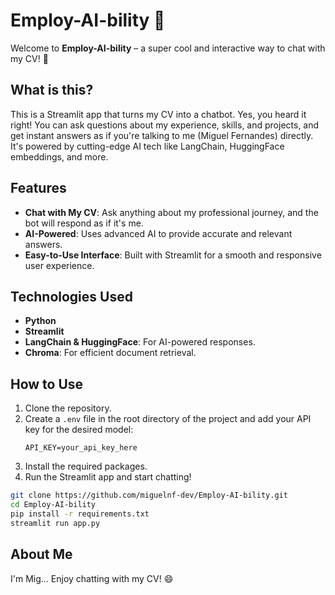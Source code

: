 # Employ-AI-bility 🤖

Welcome to **Employ-AI-bility** – a super cool and interactive way to chat with my CV! 🚀

## What is this?
This is a Streamlit app that turns my CV into a chatbot. Yes, you heard it right! You can ask questions about my experience, skills, and projects, and get instant answers as if you're talking to me (Miguel Fernandes) directly. It's powered by cutting-edge AI tech like LangChain, HuggingFace embeddings, and more.

## Features
- **Chat with My CV**: Ask anything about my professional journey, and the bot will respond as if it's me. 
- **AI-Powered**: Uses advanced AI to provide accurate and relevant answers.
- **Easy-to-Use Interface**: Built with Streamlit for a smooth and responsive user experience.

## Technologies Used
- **Python**
- **Streamlit**
- **LangChain & HuggingFace**: For AI-powered responses.
- **Chroma**: For efficient document retrieval.

## How to Use
1. Clone the repository.
2. Create a `.env` file in the root directory of the project and add your API key for the desired model:
    ```plaintext
    API_KEY=your_api_key_here
    ```
3. Install the required packages.
4. Run the Streamlit app and start chatting!

```bash
git clone https://github.com/miguelnf-dev/Employ-AI-bility.git
cd Employ-AI-bility
pip install -r requirements.txt
streamlit run app.py
```

## About Me
I'm Mig...
Enjoy chatting with my CV! 😄